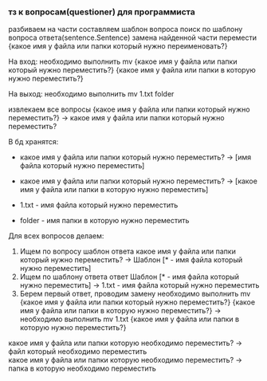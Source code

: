 ### тз к вопросам(questioner) для программиста

разбиваем на части
составляем шаблон вопроса
поиск по шаблону вопроса ответа(sentence.Sentence)
замена найденной части
перемести {какое имя у файла или папки который нужно переименовать?}

На вход:
необходимо выполнить mv {какое имя у файла или папки который нужно переместить?} {какое имя у файла или папки в которую нужно переместить?}

На выход:
необходимо выполнить mv 1.txt folder

извлекаем все вопросы
{какое имя у файла или папки который нужно переместить?} -> какое имя у файла или папки который нужно переместить?


В бд хранятся:
 + какое имя у файла или папки который нужно переместить? -> [имя файла который нужно переместить]
 + какое имя у файла или папки который нужно переместить? -> [какое имя у файла или папки в которую нужно переместить]

 + 1.txt - имя файла который нужно переместить
 + folder - имя папки в которую нужно переместить

Для всех вопросов делаем:

1. Ищем по вопросу шаблон ответа
   какое имя у файла или папки который нужно переместить? -> Шаблон [* - имя файла который нужно переместить]
2. Ищем по шаблону ответа ответ
   Шаблон [* - имя файла который нужно переместить] -> 1.txt - имя файла который нужно переместить
3. Берем первый ответ, проводим замену
   необходимо выполнить mv {какое имя у файла или папки который нужно переместить?} {какое имя у файла или папки в которую нужно переместить?} 
   -> 
   необходимо выполнить mv 1.txt {какое имя у файла или папки в которую нужно переместить?} 

какое имя у файла или папки которую необходимо переместить? -> файл который необходимо переместить <br>
какое имя у файла или папки которую необходимо переместить? -> папка в которую необходимо переместить
